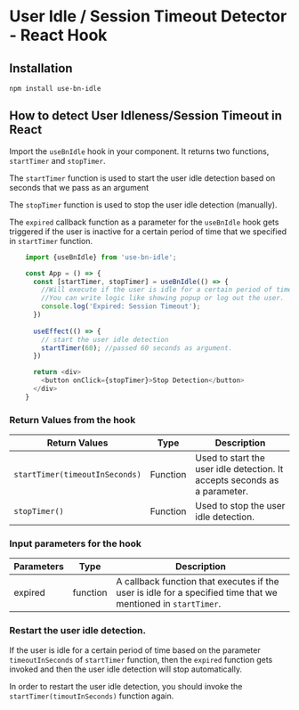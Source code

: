 # User Idle / Session Timeout Detector - React Hook

 
## Installation

```
npm install use-bn-idle
```

## How to detect User Idleness/Session Timeout in React

  Import the `useBnIdle` hook in your component. It returns two functions, `startTimer` and `stopTimer`. 

The `startTimer` function is used to start the user idle detection based on seconds that we pass as an argument

The `stopTimer` function is used to stop the user idle detection (manually). 

The `expired` callback function as a parameter for the `useBnIdle` hook gets triggered if the user is inactive for a certain period of time that we specified in `startTimer` function.

```javascript
    import {useBnIdle} from 'use-bn-idle';

    const App = () => {
      const [startTimer, stopTimer] = useBnIdle(() => {
        //Will execute if the user is idle for a certain period of time.
        //You can write logic like showing popup or log out the user.
        console.log('Expired: Session Timeout');
      })
      
      useEffect(() => {
        // start the user idle detection
        startTimer(60); //passed 60 seconds as argument.
      })

      return <div>
        <button onClick={stopTimer}>Stop Detection</button>
      </div>
    }

```

### Return Values from the hook
|Return Values|Type  |Description
|--|--|--|
|`startTimer(timeoutInSeconds)`  |Function  | Used to start the user idle detection. It accepts seconds as a parameter.
| `stopTimer()` | Function | Used to stop the user idle detection.

### Input parameters for the hook
|Parameters|Type  |Description
|--|--|--|
|expired  |function  |A callback function that executes if the user is idle for a specified time that we mentioned in `startTimer`.|



### Restart the user idle detection.
If the user is idle for a certain period of time based on the parameter `timeoutInSeconds` of `startTimer` function, then the `expired` function gets invoked and then the user idle detection will stop automatically. 

In order to restart the user idle detection, you should invoke the `startTimer(timoutInSeconds)` function again.


